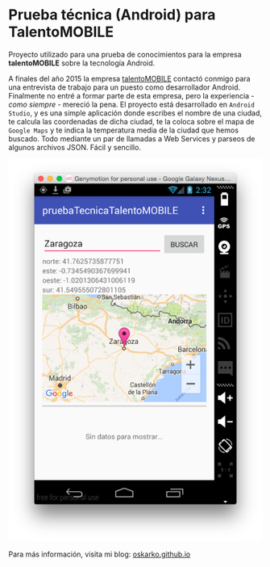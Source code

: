 # Prueba técnica (Android) para TalentoMOBILE #

Proyecto utilizado para una prueba de conocimientos para la empresa **talentoMOBILE** sobre la tecnología Android. 

A finales del año 2015 la empresa [talentoMOBILE](http://www.talentomobile.com/) contactó conmigo para una entrevista de trabajo para un puesto como desarrollador Android. Finalmente no entré a formar parte de esta empresa, pero la experiencia - *como siempre* - mereció la pena. 
El proyecto está desarrollado en `Android Studio`, y es una simple aplicación donde escribes el nombre de una ciudad, te calcula las coordenadas de dicha ciudad, te la coloca sobre el mapa de `Google Maps` y te indica la temperatura media de la ciudad que hemos buscado. Todo mediante un par de llamadas a Web Services y parseos de algunos archivos JSON. Fácil y sencillo.

![alt tag](img/talentoMOBILE.png)

Para más información, visita mi blog: [oskarko.github.io](http://oskarko.github.io/)
